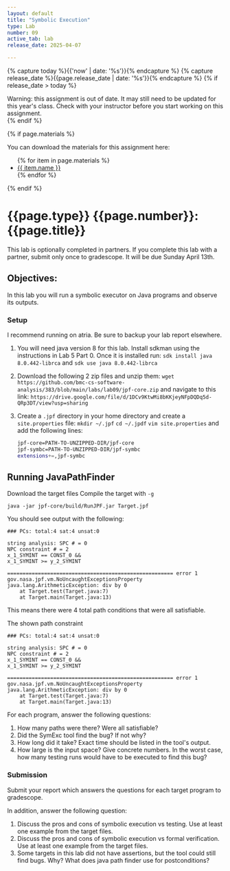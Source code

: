 ```yaml
---
layout: default
title: "Symbolic Execution"
type: Lab
number: 09
active_tab: lab
release_date: 2025-04-07

---
```


<!-- Check whether the assignment is ready to release -->
{% capture today %}{{'now' | date: '%s'}}{% endcapture %}
{% capture release_date %}{{page.release_date | date: '%s'}}{% endcapture %}
{% if release_date > today %} 
<div class="alert alert-danger">
Warning: this assignment is out of date.  It may still need to be updated for this year's class.  Check with your instructor before you start working on this assignment.
</div>
{% endif %}
<!-- End of check whether the assignment is up to date -->


<!-- Check whether the assignment is up to date -->
<!--{% capture this_year %}{{'now' | date: '%Y'}}{% endcapture %}
{% capture due_year %}{{page.due_date | date: '%Y'}}{% endcapture %}
{% if this_year != due_year %} 
<div class="alert alert-danger">
Warning: this assignment is out of date.  It may still need to be updated for this year's class.  Check with your instructor before you start working on this assignment.
</div>
{% endif %}-->
<!-- End of check whether the assignment is up to date -->



{% if page.materials %}
<div class="alert alert-info">
You can download the materials for this assignment here:
<ul>
{% for item in page.materials %}
<li><a href="{{item.url}}">{{ item.name }}</a></li>
{% endfor %}
</ul>

</div>
{% endif %}



{{page.type}} {{page.number}}: {{page.title}}
=============================================================
This lab is optionally completed in partners. If you complete this lab with a partner, submit only once to gradescope. It will be due Sunday April 13th. 

## Objectives:

In this lab you will run a symbolic executor on Java programs and observe its outputs. 

### Setup
I recommend running on atria. Be sure to backup your lab report elsewhere.

1. You will need java version 8 for this lab. Install sdkman using the instructions in Lab 5 Part 0. 
    Once it is installed run:
    `sdk install java 8.0.442-librca` and `sdk use java 8.0.442-librca`

2. Download the following 2 zip files and unzip them:
    `wget https://github.com/bmc-cs-software-analysis/383/blob/main/labs/lab09/jpf-core.zip` and
    navigate to this link: `https://drive.google.com/file/d/1DCv9KtwMi8bKKjeyNFpDQDq5d-QRp3DT/view?usp=sharing`    

3. Create a `.jpf` directory in your home directory and create a `site.properties` file:
    `mkdir ~/.jpf`
    `cd ~/.jpdf`
    `vim site.properties` and add the following lines:

    ```bash
    jpf-core=PATH-TO-UNZIPPED-DIR/jpf-core
    jpf-symbc=PATH-TO-UNZIPPED-DIR/jpf-symbc
    extensions+=,jpf-symbc
    ```


    

## Running JavaPathFinder

Download the target files
Compile the target with `-g`

`java -jar jpf-core/build/RunJPF.jar Target.jpf`

You should see output with the following:
```
### PCs: total:4 sat:4 unsat:0

string analysis: SPC # = 0
NPC constraint # = 2
x_1_SYMINT == CONST_0 &&
x_1_SYMINT >= y_2_SYMINT

====================================================== error 1
gov.nasa.jpf.vm.NoUncaughtExceptionsProperty
java.lang.ArithmeticException: div by 0
	at Target.test(Target.java:7)
	at Target.main(Target.java:13)
```

This means there were 4 total path conditions that were all satisfiable.

The shown path constraint
```
### PCs: total:4 sat:4 unsat:0

string analysis: SPC # = 0
NPC constraint # = 2
x_1_SYMINT == CONST_0 &&
x_1_SYMINT >= y_2_SYMINT

====================================================== error 1
gov.nasa.jpf.vm.NoUncaughtExceptionsProperty
java.lang.ArithmeticException: div by 0
	at Target.test(Target.java:7)
	at Target.main(Target.java:13)
```

For each program, answer the following questions:
1. How many paths were there? Were all satisfiable? 
2. Did the SymExc tool find the bug? If not why? 
3. How long did it take? Exact time should be listed in the tool's output. 
4. How large is the input space? Give concrete numbers. In the worst case, how many testing runs would have to be executed to find this bug? 

### Submission
Submit your report which answers the questions for each target program to gradescope. 

In addition, answer the following question:
1. Discuss the pros and cons of symbolic execution vs testing. Use at least one example from the target files.
2. Discuss the pros and cons of symbolic execution vs formal verification. Use at least one example from the target files.
3. Some targets in this lab did not have assertions, but the tool could still find bugs. Why? What does java path finder use for postconditions?
